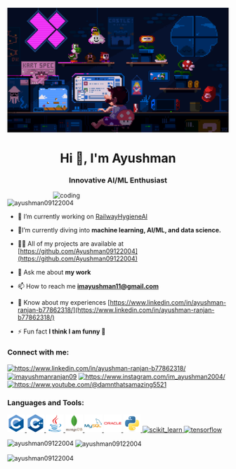 ![logo](https://github.com/Ayushman09122004/Ayushman09122004/blob/main/git%20banner.gif)
<h1 align="center">Hi 👋, I'm Ayushman</h1>
<h3 align="center">Innovative AI/ML Enthusiast</h3>
 <img align="right" alt="coding" width="400" src="https://user-images.githubusercontent.com/55389276/140866485-8fb1c876-9a8f-4d6a-98dc-08c4981eaf70.gif">

<p align="left"> <img src="https://komarev.com/ghpvc/?username=ayushman09122004&label=Profile%20views&color=0e75b6&style=flat" alt="ayushman09122004" /> </p>

- 🔭 I’m currently working on [RailwayHygieneAI](https://github.com/Ayushman09122004/RailwayHygieneAI)

- 🌱I’m currently diving into **machine learning, AI/ML, and data science.**

- 👨‍💻 All of my projects are available at [https://github.com/Ayushman09122004](https://github.com/Ayushman09122004)

- 💬 Ask me about **my work**

- 📫 How to reach me **imayushman11@gmail.com**

- 📄 Know about my experiences [https://www.linkedin.com/in/ayushman-ranjan-b77862318/](https://www.linkedin.com/in/ayushman-ranjan-b77862318/)

- ⚡ Fun fact **I think I am funny 👯**

<h3 align="left">Connect with me:</h3>
<p align="left">
<a href="https://linkedin.com/in/https://www.linkedin.com/in/ayushman-ranjan-b77862318/" target="blank"><img align="center" src="https://raw.githubusercontent.com/rahuldkjain/github-profile-readme-generator/master/src/images/icons/Social/linked-in-alt.svg" alt="https://www.linkedin.com/in/ayushman-ranjan-b77862318/" height="30" width="40" /></a>
<a href="https://kaggle.com/imayushmanranjan09" target="blank"><img align="center" src="https://raw.githubusercontent.com/rahuldkjain/github-profile-readme-generator/master/src/images/icons/Social/kaggle.svg" alt="imayushmanranjan09" height="30" width="40" /></a>
<a href="https://instagram.com/https://www.instagram.com/im_ayushman2004/" target="blank"><img align="center" src="https://raw.githubusercontent.com/rahuldkjain/github-profile-readme-generator/master/src/images/icons/Social/instagram.svg" alt="https://www.instagram.com/im_ayushman2004/" height="30" width="40" /></a>
<a href="https://www.youtube.com/c/https://www.youtube.com/@damnthatsamazing5521" target="blank"><img align="center" src="https://raw.githubusercontent.com/rahuldkjain/github-profile-readme-generator/master/src/images/icons/Social/youtube.svg" alt="https://www.youtube.com/@damnthatsamazing5521" height="30" width="40" /></a>
</p>

<h3 align="left">Languages and Tools:</h3>
<p align="left"> <a href="https://www.cprogramming.com/" target="_blank" rel="noreferrer"> <img src="https://raw.githubusercontent.com/devicons/devicon/master/icons/c/c-original.svg" alt="c" width="40" height="40"/> </a> <a href="https://www.w3schools.com/cpp/" target="_blank" rel="noreferrer"> <img src="https://raw.githubusercontent.com/devicons/devicon/master/icons/cplusplus/cplusplus-original.svg" alt="cplusplus" width="40" height="40"/> </a> <a href="https://www.java.com" target="_blank" rel="noreferrer"> <img src="https://raw.githubusercontent.com/devicons/devicon/master/icons/java/java-original.svg" alt="java" width="40" height="40"/> </a> <a href="https://www.mongodb.com/" target="_blank" rel="noreferrer"> <img src="https://raw.githubusercontent.com/devicons/devicon/master/icons/mongodb/mongodb-original-wordmark.svg" alt="mongodb" width="40" height="40"/> </a> <a href="https://www.mysql.com/" target="_blank" rel="noreferrer"> <img src="https://raw.githubusercontent.com/devicons/devicon/master/icons/mysql/mysql-original-wordmark.svg" alt="mysql" width="40" height="40"/> </a> <a href="https://www.oracle.com/" target="_blank" rel="noreferrer"> <img src="https://raw.githubusercontent.com/devicons/devicon/master/icons/oracle/oracle-original.svg" alt="oracle" width="40" height="40"/> </a> <a href="https://www.python.org" target="_blank" rel="noreferrer"> <img src="https://raw.githubusercontent.com/devicons/devicon/master/icons/python/python-original.svg" alt="python" width="40" height="40"/> </a> <a href="https://scikit-learn.org/" target="_blank" rel="noreferrer"> <img src="https://upload.wikimedia.org/wikipedia/commons/0/05/Scikit_learn_logo_small.svg" alt="scikit_learn" width="40" height="40"/> </a> <a href="https://www.tensorflow.org" target="_blank" rel="noreferrer"> <img src="https://www.vectorlogo.zone/logos/tensorflow/tensorflow-icon.svg" alt="tensorflow" width="40" height="40"/> </a> </p>

<p><img align="left" src="https://github-readme-stats.vercel.app/api/top-langs?username=ayushman09122004&show_icons=true&locale=en&layout=compact" alt="ayushman09122004" /></p>

<p>&nbsp;<img align="center" src="https://github-readme-stats.vercel.app/api?username=ayushman09122004&show_icons=true&locale=en" alt="ayushman09122004" /></p>

<p><img align="center" src="https://github-readme-streak-stats.herokuapp.com/?user=ayushman09122004&" alt="ayushman09122004" /></p>
